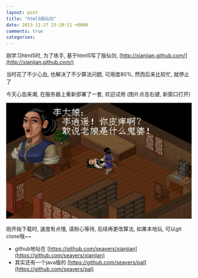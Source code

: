```yaml
---
layout: post
title: "html5版仙剑"
date: 2013-11-27 23:20:11 +0800
comments: true
categories: 
---
```


刚学习html5时, 为了练手, 基于html5写了版仙剑, [http://xianjian.github.com/](http://xianjian.github.com/)

当时花了不少心血, 也解决了不少算法问题, 可用度80%, 然而后来比较忙, 就停止了

今天心血来潮, 在服务器上重新部署了一套, 欢迎试用 (图片点击右键, 新窗口打开)

[![xianjian](/uploads/xianjian.png)](http://lianghaijun.com/xianjian)

刚开始下载时, 速度有点慢, 请耐心等待, 后续再更改算法, 如果本地玩, 可以git clone哦~~

  * github地址在  [https://github.com/seavers/xianjian](https://github.com/seavers/xianjian)
  * 其实还有一个java版的 [https://github.com/seavers/pal](https://github.com/seavers/pal)


















